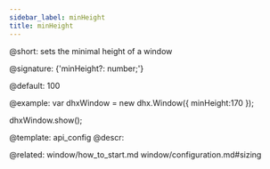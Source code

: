 ```yaml
---
sidebar_label: minHeight
title: minHeight
---          
```


@short: sets the minimal height of a window

@signature: {'minHeight?: number;'}

@default: 100

@example: 
var dhxWindow = new dhx.Window({
    minHeight:170
});

dhxWindow.show();


@template:	api_config
@descr: 

@related: window/how_to_start.md
window/configuration.md#sizing

